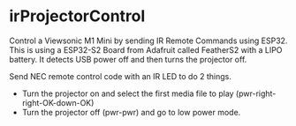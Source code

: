 # irProjectorControl
Control a Viewsonic M1 Mini by sending IR Remote Commands using ESP32. This is using a ESP32-S2 Board from Adafruit
called FeatherS2 with a LIPO battery. It detects USB power off and then turns the projector off.

Send NEC remote control code with an IR LED to do 2 things.

- Turn the projector on and select the first media file to play (pwr-right-right-OK-down-OK)
- Turn the projector off (pwr-pwr) and go to low power mode.
